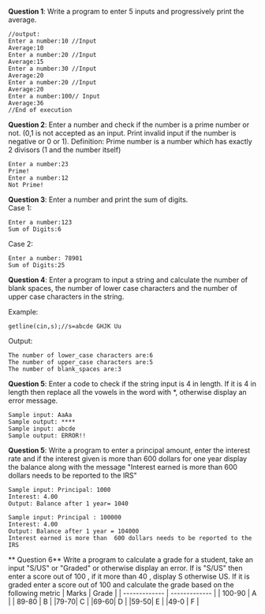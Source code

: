 **Question 1**: Write a program to enter 5 inputs and progressively print the average. 
```
//output:
Enter a number:10 //Input
Average:10
Enter a number:20 //Input
Average:15 
Enter a number:30 //Input
Average:20 
Enter a number:20 //Input
Average:20 
Enter a number:100// Input
Average:36
//End of execution
```
**Question 2**: Enter a number and check if the number is a prime number or not. (0,1 is not accepted as an input. Print invalid input if the number is negative or 0 or 1). Definition: Prime number is a number which has exactly 2 divisors (1 and the number itself)
```
Enter a number:23
Prime! 
Enter a number:12
Not Prime! 
```
**Question 3**: Enter a number and print the sum of digits.       
Case 1:
```
Enter a number:123 
Sum of Digits:6 
```
Case 2:
```
Enter a number: 78901
Sum of Digits:25
```

**Question 4**: Enter a program to input a string and calculate the number of blank spaces, the number of lower case characters and the number of upper case characters in the string. 


Example: 
```
getline(cin,s);//s=abcde GHJK Uu 
```
Output: 
```
The number of lower_case characters are:6
The number of upper_case characters are:5
The number of blank_spaces are:3
```
**Question 5**: Enter a code to check if the string input is 4 in length. If it is 4 in length then replace all the vowels in the word with *, otherwise display an error message. 
```
Sample input: AaAa
Sample output: ****
Sample input: abcde
Sample output: ERROR!!
```
**Question 5**: Write a program to enter a principal amount, enter the interest rate and if the interest given is more than 600 dollars for one year display the balance along with the message "Interest earned is more than  600 dollars needs to be reported to the IRS" 
```
Sample input: Principal: 1000
Interest: 4.00
Output: Balance after 1 year= 1040

Sample input: Principal : 100000
Interest: 4.00
Output: Balance after 1 year = 104000
Interest earned is more than  600 dollars needs to be reported to the IRS
```

** Question 6** Write a program to calculate a grade for a student, take an input "S/US" or "Graded" or otherwise display an error. If is "S/US" then enter a score out of 100 , if it more than 40 , display S otherwise US. If it is graded enter a score out of 100 and calculate the grade based on the following metric 
| Marks         | Grade         |
| ------------- | ------------- |
| 100-90  | A  |
| 89-80  | B  |
|79-70| C |
|69-60| D |
|59-50| E |
|49-0 | F |        
